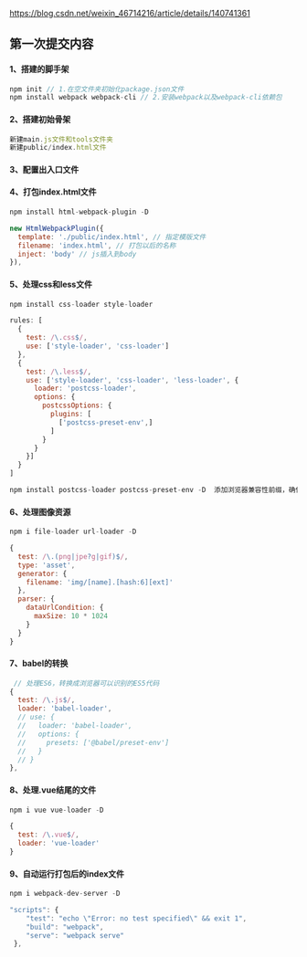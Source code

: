 https://blog.csdn.net/weixin_46714216/article/details/140741361
## 第一次提交内容
#### 1、搭建的脚手架

  ```js
npm init // 1.在空文件夹初始化package.json文件
npm install webpack webpack-cli // 2.安装webpack以及webpack-cli依赖包
  ```
#### 2、搭建初始骨架

```js
新建main.js文件和tools文件夹
新建public/index.html文件
```

#### 3、配置出入口文件

#### 4、打包index.html文件

```js
npm install html-webpack-plugin -D

new HtmlWebpackPlugin({  
  template: './public/index.html', // 指定模版文件
  filename: 'index.html', // 打包以后的名称
  inject: 'body' // js插入到body
}),
```

#### 5、处理css和less文件

```js
npm install css-loader style-loader

rules: [
  {
    test: /\.css$/,
    use: ['style-loader', 'css-loader']
  },
  {
    test: /\.less$/,
    use: ['style-loader', 'css-loader', 'less-loader', {
      loader: 'postcss-loader',
      options: {
        postcssOptions: {
          plugins: [
            ['postcss-preset-env',]
          ]
        }
      }
    }]
  }
]

npm install postcss-loader postcss-preset-env -D  添加浏览器兼容性前缀，确保在不同浏览器上的一致性
```

#### 6、处理图像资源

```js
npm i file-loader url-loader -D

{
  test: /\.(png|jpe?g|gif)$/,
  type: 'asset',
  generator: {
    filename: 'img/[name].[hash:6][ext]'
  },
  parser: {
    dataUrlCondition: {
      maxSize: 10 * 1024
    }
  }
}
```



#### 7、babel的转换

```js
 // 处理ES6，转换成浏览器可以识别的ES5代码
{
  test: /\.js$/,
  loader: 'babel-loader',
  // use: {
  //   loader: 'babel-loader',
  //   options: {
  //     presets: ['@babel/preset-env']
  //   }
  // }
},
```



#### 8、处理.vue结尾的文件

```js
npm i vue vue-loader -D

{
  test: /\.vue$/,
  loader: 'vue-loader'
}

```



#### 9、自动运行打包后的index文件

```js
npm i webpack-dev-server -D

"scripts": {
    "test": "echo \"Error: no test specified\" && exit 1",
    "build": "webpack",
    "serve": "webpack serve"
 },
```


